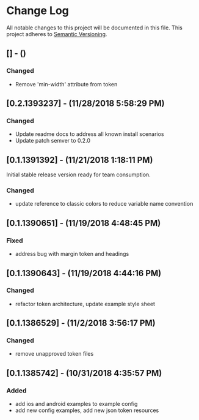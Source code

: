 # Change Log

All notable changes to this project will be documented in this file. This project adheres to [Semantic Versioning](http://semver.org).

## [] - ()

### Changed

- Remove 'min-width' attribute from token

## [0.2.1393237] - (11/28/2018 5:58:29 PM)

### Changed

- Update readme docs to address all known install scenarios
- Update patch semver to 0.2.0

## [0.1.1391392] - (11/21/2018 1:18:11 PM)

Initial stable release version ready for team consumption.

### Changed

- update reference to classic colors to reduce variable name convention


## [0.1.1390651] - (11/19/2018 4:48:45 PM)

### Fixed

- address bug with margin token and headings



## [0.1.1390643] - (11/19/2018 4:44:16 PM)

### Changed

- refactor token architecture, update example style sheet



## [0.1.1386529] - (11/2/2018 3:56:17 PM)

### Changed

- remove unapproved token files



## [0.1.1385742] - (10/31/2018 4:35:57 PM)

### Added

- add ios and android examples to example config
- add new config examples, add new json token resources
